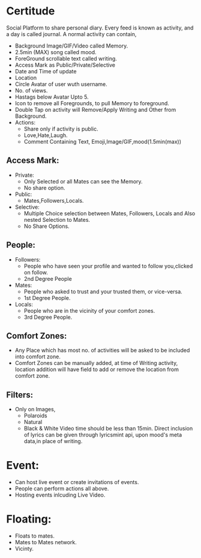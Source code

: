 # Certitude

Social Platform to share personal diary. 
Every feed is known as activity, and a day is called journal.
A normal activity can contain,
 - Background Image/GIF/Video called Memory.
 - 2.5min (MAX) song called mood.
 - ForeGround scrollable text called writing.
 - Access Mark as Public/Private/Selective
 - Date and Time of update
 - Location
 - Circle Avatar of user wuth username.
 - No. of views.
 - Hastags below Avatar Upto 5.
 - Icon to remove all Foregrounds, to pull  Memory to foreground.
 - Double Tap on activity will Remove/Apply Writing and Other from Background.
 - Actions:
    - Share only if activity is public.
    - Love,Hate,Laugh.
    - Comment Containing Text, Emoji,Image/GIF,mood(1.5min(max))
 
## Access Mark:
 - Private:
    - Only Selected or all Mates can see the Memory.
    - No share option.
 - Public:
    - Mates,Followers,Locals.
 - Selective:
    - Multiple Choice selection between Mates, Followers, Locals and Also nested Selection to Mates.
    - No Share Options.
## People:
  - Followers:
     - People who have seen your profile and wanted to follow you,clicked on follow.
     - 2nd Degree People
  - Mates:
     - People who asked to trust and your trusted them, or vice-versa.
     - 1st Degree People.
  - Locals:
     - People who are in the vicinity of your comfort zones.
     - 3rd Degree People.
## Comfort Zones:
   - Any Place which has most no. of activities will be asked to be included into comfort zone.
   - Comfort Zones can be manually added, at time of Writing activity, location addition will have field to add or remove the location from comfort zone.

## Filters:
   - Only on Images,
      - Polaroids
      - Natural
      - Black & White
Video time should be less than 15min.
Direct inclusion of lyrics can be given through lyricsmint api, upon mood's meta data,in place of writing.

# Event:
  - Can host live event or create  invitations of events.
  - People can perform actions all above.
  - Hosting events inlcuding Live Video.

# Floating:
   - Floats to mates.
   - Mates to Mates network.
   - Vicinty.


